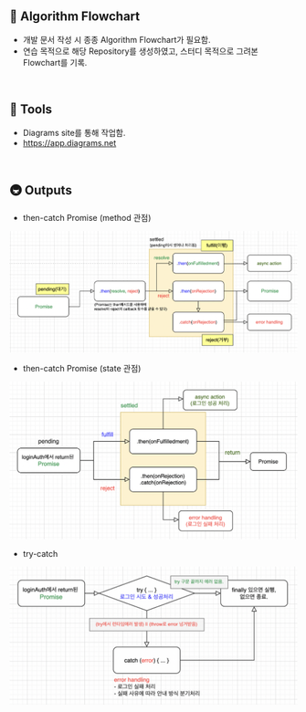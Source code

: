 <br/>

## 🎢 Algorithm Flowchart
- 개발 문서 작성 시 종종 Algorithm Flowchart가 필요함.
- 연습 목적으로 해당 Repository를 생성하였고, 스터디 목적으로 그려본 Flowchart를 기록.

<br/>

## 🏪 Tools
- Diagrams site를 통해 작업함.
- https://app.diagrams.net 

<br/>

## 🚇 Outputs
- then-catch Promise (method 관점)
<img src="images/img_promise_flow.png" alt="promise" width="700" />

- then-catch Promise (state 관점)
<img src="images/img_promise_flow_2.png" alt="promise" width="700" />

- try-catch
<img src="images/img_trycatch_flow.png" alt="promise" width="650" />
